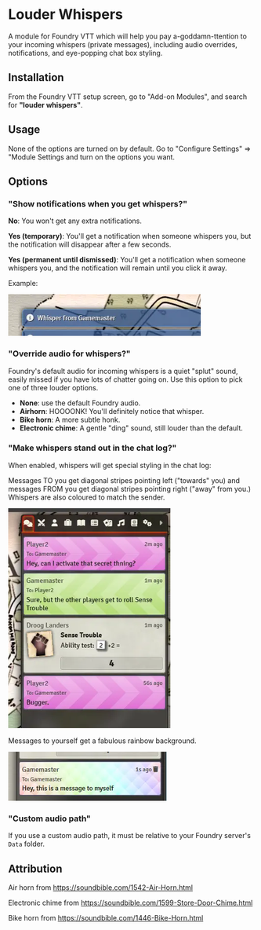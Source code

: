# Louder Whispers

A module for Foundry VTT which will help you pay a-goddamn-ttention to your incoming whispers (private messages), including audio overrides, notifications, and eye-popping chat box styling.

## Installation

From the Foundry VTT setup screen, go to "Add-on Modules", and search for **"louder whispers"**.


## Usage

None of the options are turned on by default. Go to "Configure Settings" => "Module Settings and turn on the options you want.

## Options

### "Show notifications when you get whispers?"

**No**: You won't get any extra notifications.

**Yes (temporary)**: You'll get a notification when someone whispers you, but the notification will disappear after a few seconds.

**Yes (permanent until dismissed)**: You'll get a notification when someone whispers you, and the notification will remain until you click it away.

Example:

![Notifications](assets/notifs.webp)


### "Override audio for whispers?"

Foundry's default audio for incoming whispers is a quiet "splut" sound, easily missed if you have lots of chatter going on. Use this option to pick one of three louder options.

* **None**: use the default Foundry audio.
* **Airhorn**: HOOOONK! You'll definitely notice that whisper.
* **Bike horn**: A more subtle honk.
* **Electronic chime**: A gentle "ding" sound, still louder than the default.

### "Make whispers stand out in the chat log?"

When enabled, whispers will get special styling in the chat log:

Messages TO you get diagonal stripes pointing left ("towards" you) and messages FROM you get diagonal stripes pointing right ("away" from you.) Whispers are also coloured to match the sender.

![Chat log styling](assets/whispers.webp)

Messages to yourself get a fabulous rainbow background.

![Self messages](assets/self-whisper.webp)

### "Custom audio path"


If you use a custom audio path, it must be relative to your Foundry server's `Data` folder.





## Attribution

Air horn from https://soundbible.com/1542-Air-Horn.html

Electronic chime from https://soundbible.com/1599-Store-Door-Chime.html

Bike horn from https://soundbible.com/1446-Bike-Horn.html
